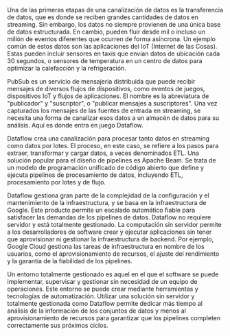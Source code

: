 Una de las primeras etapas de una canalización de datos es la transferencia de datos, que es donde se reciben grandes cantidades de datos en streaming. Sin embargo, los datos no siempre provienen de una única base de datos estructurada. En cambio, pueden fluir desde mil o incluso un millón de eventos diferentes que ocurren de forma asíncrona. Un ejemplo común de estos datos son las aplicaciones del IoT (Internet de las Cosas). Estas pueden incluir sensores en taxis que envían datos de ubicación cada 30 segundos, o sensores de temperatura en un centro de datos para optimizar la calefacción y la refrigeración.

PubSub es un servicio de mensajería distribuida que puede recibir mensajes de diversos flujos de dispositivos, como eventos de juegos, dispositivos IoT y flujos de aplicaciones. El nombre es la abreviatura de "publicador" y "suscriptor", o "publicar mensajes a suscriptores". Una vez capturados los mensajes de las fuentes de entrada en streaming, se necesita una forma de canalizar esos datos a un almacén de datos para su análisis. Aquí es donde entra en juego Dataflow.

Dataflow crea una canalización para procesar tanto datos en streaming como datos por lotes. El proceso, en este caso, se refiere a los pasos para extraer, transformar y cargar datos, a veces denominados ETL. Una solución popular para el diseño de pipelines es Apache Beam. Se trata de un modelo de programación unificado de código abierto que define y ejecuta pipelines de procesamiento de datos, incluyendo ETL, procesamiento por lotes y de flujo.

Dataflow gestiona gran parte de la complejidad de la configuración y el mantenimiento de la infraestructura, y se basa en la infraestructura de Google. Este producto permite un escalado automático fiable para satisfacer las demandas de los pipelines de datos. Dataflow no requiere servidor y está totalmente gestionado. La computación sin servidor permite a los desarrolladores de software crear y ejecutar aplicaciones sin tener que aprovisionar ni gestionar la infraestructura de backend. Por ejemplo, Google Cloud gestiona las tareas de infraestructura en nombre de los usuarios, como el aprovisionamiento de recursos, el ajuste del rendimiento y la garantía de la fiabilidad de los pipelines.

Un entorno totalmente gestionado es aquel en el que el software se puede implementar, supervisar y gestionar sin necesidad de un equipo de operaciones. Este entorno se puede crear mediante herramientas y tecnologías de automatización. Utilizar una solución sin servidor y totalmente gestionada como Dataflow permite dedicar más tiempo al análisis de la información de los conjuntos de datos y menos al aprovisionamiento de recursos para garantizar que los pipelines completen correctamente sus próximos ciclos.